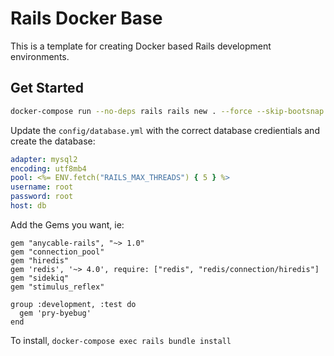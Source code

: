 # Rails Docker Base

This is a template for creating Docker based Rails development environments.

## Get Started

```bash
docker-compose run --no-deps rails rails new . --force --skip-bootsnap --skip-coffee --webpack=stimulus --database=mysql
```

Update the `config/database.yml` with the correct database credientials and create the database:

```yml
adapter: mysql2
encoding: utf8mb4
pool: <%= ENV.fetch("RAILS_MAX_THREADS") { 5 } %>
username: root
password: root
host: db
```

Add the Gems you want, ie:

```Gemfile
gem "anycable-rails", "~> 1.0"
gem "connection_pool"
gem "hiredis"
gem 'redis', '~> 4.0', require: ["redis", "redis/connection/hiredis"]
gem "sidekiq"
gem "stimulus_reflex"

group :development, :test do
  gem 'pry-byebug'
end
```

To install, `docker-compose exec rails bundle install`
